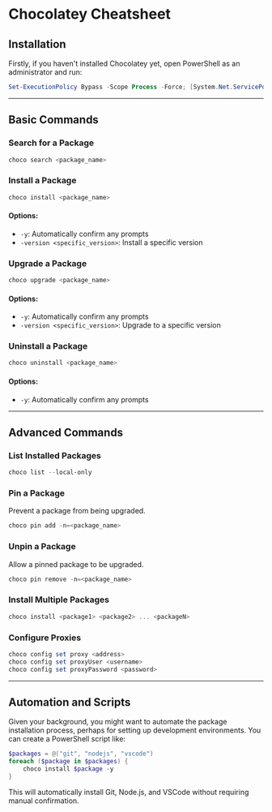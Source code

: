 # Chocolatey Cheatsheet

## Installation

Firstly, if you haven't installed Chocolatey yet, open PowerShell as an administrator and run:

```powershell
Set-ExecutionPolicy Bypass -Scope Process -Force; [System.Net.ServicePointManager]::SecurityProtocol = [System.Net.ServicePointManager]::SecurityProtocol -bor 3072; iex ((New-Object System.Net.WebClient).DownloadString('https://chocolatey.org/install.ps1'))
```

---

## Basic Commands

### Search for a Package

```powershell
choco search <package_name>
```

### Install a Package

```powershell
choco install <package_name>
```

#### Options:

- `-y`: Automatically confirm any prompts
- `-version <specific_version>`: Install a specific version

### Upgrade a Package

```powershell
choco upgrade <package_name>
```

#### Options:

- `-y`: Automatically confirm any prompts
- `-version <specific_version>`: Upgrade to a specific version

### Uninstall a Package

```powershell
choco uninstall <package_name>
```

#### Options:

- `-y`: Automatically confirm any prompts

---

## Advanced Commands

### List Installed Packages

```powershell
choco list --local-only
```

### Pin a Package

Prevent a package from being upgraded.

```powershell
choco pin add -n=<package_name>
```

### Unpin a Package

Allow a pinned package to be upgraded.

```powershell
choco pin remove -n=<package_name>
```

### Install Multiple Packages

```powershell
choco install <package1> <package2> ... <packageN>
```

### Configure Proxies

```powershell
choco config set proxy <address>
choco config set proxyUser <username>
choco config set proxyPassword <password>
```

---

## Automation and Scripts

Given your background, you might want to automate the package installation process, perhaps for setting up development environments. You can create a PowerShell script like:

```powershell
$packages = @("git", "nodejs", "vscode")
foreach ($package in $packages) {
    choco install $package -y
}
```

This will automatically install Git, Node.js, and VSCode without requiring manual confirmation.
